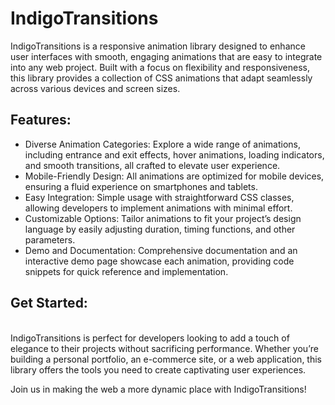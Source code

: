# IndigoTransitions

IndigoTransitions is a responsive animation library designed to enhance user interfaces with smooth, engaging animations that are easy to integrate into any web project. Built with a focus on flexibility and responsiveness, this library provides a collection of CSS animations that adapt seamlessly across various devices and screen sizes.

## Features:
- Diverse Animation Categories: Explore a wide range of animations, including entrance and exit effects, hover animations, loading indicators, and smooth transitions, all crafted to elevate user experience.
- Mobile-Friendly Design: All animations are optimized for mobile devices, ensuring a fluid experience on smartphones and tablets.
- Easy Integration: Simple usage with straightforward CSS classes, allowing developers to implement animations with minimal effort.
- Customizable Options: Tailor animations to fit your project’s design language by easily adjusting duration, timing functions, and other parameters.
- Demo and Documentation: Comprehensive documentation and an interactive demo page showcase each animation, providing code snippets for quick reference and implementation.

## Get Started:
\
IndigoTransitions is perfect for developers looking to add a touch of elegance to their projects without sacrificing performance. Whether you’re building a personal portfolio, an e-commerce site, or a web application, this library offers the tools you need to create captivating user experiences.

Join us in making the web a more dynamic place with IndigoTransitions!

